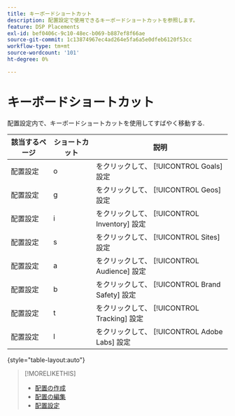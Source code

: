 ```yaml
---
title: キーボードショートカット
description: 配置設定で使用できるキーボードショートカットを参照します。
feature: DSP Placements
exl-id: bef0406c-9c10-48ec-b069-b887ef8f66ae
source-git-commit: 1c13874967ec4ad264e5fa6a5e0dfeb6120f53cc
workflow-type: tm+mt
source-wordcount: '101'
ht-degree: 0%

---
```


# キーボードショートカット

配置設定内で、キーボードショートカットを使用してすばやく移動する<!-- and to create ads and placements -->.

| 該当するページ | ショートカット | 説明 |
| ---------------| ----------- | ---------------------- |
| 配置設定 | o | をクリックして、 [!UICONTROL Goals] 設定 |
| 配置設定 | g | をクリックして、 [!UICONTROL Geos] 設定 |
| 配置設定 | i | をクリックして、 [!UICONTROL Inventory] 設定 |
| 配置設定 | s | をクリックして、 [!UICONTROL Sites] 設定 |
| 配置設定 | a | をクリックして、 [!UICONTROL Audience] 設定 |
| 配置設定 | b | をクリックして、 [!UICONTROL Brand Safety] 設定 |
| 配置設定 | t | をクリックして、 [!UICONTROL Tracking] 設定 |
| 配置設定 | l | をクリックして、 [!UICONTROL Adobe Labs] 設定 |

{style=&quot;table-layout:auto&quot;}

<!-- | Legacy placement settings | npv | Lets you create a new video placement | -->
<!-- | Legacy placement settings | npd | Lets you create a new display placement | -->
<!-- | Legacy placement settings | nav | Lets you create a new video ad | -->
<!-- | Legacy placement settings | nad | Lets you create a new display ad| -->

>[!MORELIKETHIS]
>
>* [配置の作成](/help/dsp/campaign-management/placements/placement-create.md)
>* [配置の編集](/help/dsp/campaign-management/placements/placement-edit.md)
>* [配置設定](/help/dsp/campaign-management/placements/placement-settings.md)


